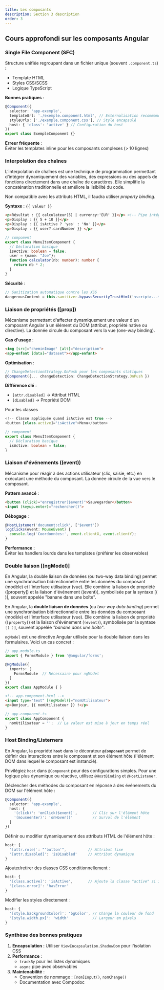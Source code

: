 ```yaml
---
title: Les composants
description: Section 3 description
order: 3
---
```


## Cours approfondi sur les composants Angular

### Single File Component (SFC)

Structure unifiée regroupant dans un fichier unique (souvent `.component.ts`) :  
- Template HTML  
- Styles CSS/SCSS  
- Logique TypeScript  

**Bonnes pratiques** :  
```typescript
@Component({
  selector: 'app-exemple',
  templateUrl: './exemple.component.html', // Externalisation recommandée
  styleUrls: ['./exemple.component.css'], // Style encapsulé
  host: { 'class': 'active' } // Configuration du host
})
export class ExempleComponent {}
```

**Erreur fréquente** :  
Éviter les templates inline pour les composants complexes (> 10 lignes)

### Interpolation des chaînes

L’interpolation de chaînes est une technique de programmation permettant d’intégrer dynamiquement des variables, des expressions ou des appels de fonctions directement dans une chaîne de caractères. Elle simplifie la concaténation traditionnelle et améliore la lisibilité du code.

Non compatible avec les attributs HTML, il faudra utiliser *property binding*.

**Syntaxe** : `{{ valeur }}`

```html
<p>Résultat : {{ calculateur(5) | currency:'EUR' }}</p> <!-- Pipe intégré -->
<p>Display : {{ 5 + 10 }}</p>
<p>Display : {{ isActive ? 'yes' : 'No' }}</p>
<p>Display : {{ user?.cardNumber }} </p>
```

```typescript
// compoment
export class MenuItemComponent {
  // Déclaration basique
  isActive: boolean = false;
  user = {name: "Joe"};
  function calculator(nb: number): number {
    return nb * 2;
  }
}
```

**Sécurité** :  
```typescript
// Sanitization automatique contre les XSS
dangerousContent = this.sanitizer.bypassSecurityTrustHtml('<script>...</script>');
```

### Liaison de propriétés ([prop])

Mécanisme permettant d'affecter dynamiquement une valeur d'un composant Angular à un élément du DOM (attribut, propriété native ou directive). La donnée circule du composant vers la vue (one-way binding).

**Cas d'usage** :  
```html
<img [src]="cheminImage" [alt]="description">
<app-enfant [data]="dataset"></app-enfant>
```

**Optimisation** :  
```typescript
// ChangeDetectionStrategy.OnPush pour les composants statiques
@Component({... changeDetection: ChangeDetectionStrategy.OnPush })
```

**Différence clé** :  
- `[attr.disabled]` → Attribut HTML  
- `[disabled]` → Propriété DOM

Pour les classes
```typescript
<!-- Classe appliquée quand isActive est true -->
<button [class.active]="isActive">Menu</button>

// compoment
export class MenuItemComponent {
  // Déclaration basique
  isActive: boolean = false;
}
```

### Liaison d'événements ((event))

Mécanisme pour réagir à des actions utilisateur (clic, saisie, etc.) en exécutant une méthode du composant. La donnée circule de la vue vers le composant.

**Pattern avancé** :  
```html
<button (click)="enregistrer($event)">Sauvegarder</button>
<input (keyup.enter)="rechercher()">
```

**Débogage** :  
```typescript
@HostListener('document:click', ['$event']) 
logClicks(event: MouseEvent) {
  console.log('Coordonnées:', event.clientX, event.clientY);
}
```

**Performance** :  
Éviter les handlers lourds dans les templates (préférer les observables)

### Double liaison [(ngModel)]

En Angular, la double liaison de données (ou two-way data binding) permet une synchronisation bidirectionnelle entre les données du composant (modèle) et l'interface utilisateur (vue). Elle combine la liaison de propriété ([property]) et la liaison d'événement ((event)), symbolisée par la syntaxe [( )], souvent appelée "banane dans une boîte".

En Angular, la **double liaison de données** (ou *two-way data binding*) permet une synchronisation bidirectionnelle entre les données du composant (modèle) et l'interface utilisateur (vue). Elle combine la liaison de propriété (`[property]`) et la liaison d'événement (`(event)`), symbolisée par la syntaxe `[( )]`, souvent appelée *"banane dans une boîte"*.

`ngModel` est une directive Angular utilisée pour la double liaison dans les formulaires. Voici un cas concret :

```typescript
// app.module.ts
import { FormsModule } from '@angular/forms';

@NgModule({
  imports: [
    FormsModule  // Nécessaire pour ngModel
  ]
})
export class AppModule { }
```

```html
<!-- app.component.html -->
<input type="text" [(ngModel)]="nomUtilisateur">
<p>Bonjour, {{ nomUtilisateur }} !</p>
```

```typescript
// app.component.ts
export class AppComponent {
  nomUtilisateur = '';  // La valeur est mise à jour en temps réel
}
```

### Host Binding/Listerners

En Angular, la propriété **`host`** dans le décorateur **`@Component`** permet de définir des interactions entre le composant et son élément hôte (l'élément DOM dans lequel le composant est instancié).

Privilégiez `host` dans `@Component` pour des configurations simples. Pour une logique plus dynamique ou réactive, utilisez `@HostBinding` et `@HostListener`.

Déclencher des méthodes du composant en réponse à des événements du DOM sur l'élément hôte :

```typescript
@Component({
  selector: 'app-example',
  host: {
    '(click)': 'onClick($event)',       // Clic sur l'élément hôte
    '(mouseenter)': 'onHover()'         // Survol de l'élément
  }
})
```

Définir ou modifier dynamiquement des attributs HTML de l'élément hôte :
```typescript
host: {
  '[attr.role]': "'button'",          // Attribut fixe
  '[attr.disabled]': 'isDisabled'     // Attribut dynamique
}
```

Ajouter/retirer des classes CSS conditionnellement :
```typescript
host: {
  '[class.active]': 'isActive',       // Ajoute la classe "active" si isActive = true
  '[class.error]': 'hasError'
}
```

Modifier les styles directement :
```typescript
host: {
  '[style.backgroundColor]': 'bgColor', // Change la couleur de fond
  '[style.width.px]': 'width'           // Largeur en pixels
}
```

### **Synthèse des bonnes pratiques**  
1. **Encapsulation** : Utiliser `ViewEncapsulation.ShadowDom` pour l'isolation CSS  
2. **Performance** :  
   - `trackBy` pour les listes dynamiques  
   - `async` pipe avec observables  
3. **Maintenabilité** :  
   - Convention de nommage : `[nom]Input()`, `nomChange()`  
   - Documentation avec Compodoc  
